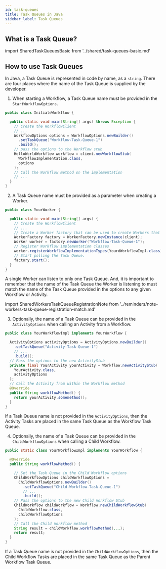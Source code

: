 ```yaml
---
id: task-queues
title: Task Queues in Java
sidebar_label: Task Queues
---
```


## What is a Task Queue?

import SharedTaskQueuesBasic from '../shared/task-queues-basic.md'

<SharedTaskQueuesBasic
workflowLink="/docs/java/workflows"
workerLink="/docs/java/workers"
/>

## How to use Task Queues

In Java, a Task Queue is represented in code by name, as a `string`.
There are four places where the name of the Task Queue is supplied by the developer.

1. When starting a Workflow, a Task Queue name must be provided in the `StartWorkflowOptions`.

```java
public class InitiateWorkflow {

  public static void main(String[] args) throws Exception {
    // Create the WorkflowClient
    // ...
    WorkflowOptions options = WorkflowOptions.newBuilder()
      .setTaskQueue("Workflow-Task-Queue-1")
      .build();
    // pass the options to the Workflow stub
    HelloWorldWorkflow workflow = client.newWorkflowStub(
      WorkflowImplementation.class,
      options
    );
    // Call the Workflow method on the implementation
    // ...
  }
}
```

2. A Task Queue name must be provided as a parameter when creating a Worker.

```java
public class YourWorker {

  public static void main(String[] args) {
    // Create the WorkflowClient
    // ...
    // Create a Worker factory that can be used to create Workers that poll specific Task Queues.
    WorkerFactory factory = WorkerFactory.newInstance(client);
    Worker worker = factory.newWorker("Workflow-Task-Queue-1");
    // Register Workflow implementation classes
    worker.registerWorkflowImplementationTypes(YourdWorkflowImpl.class);
    // Start polling the Task Queue.
    factory.start();
  }
}
```

A single Worker can listen to only one Task Queue.
And, it is important to remember that the name of the Task Queue the Worker is listening to must match the name of the Task Queue provided in the options to any given Workflow or Activity.

import SharedWorkersTaskQueueRegistrationNote from '../reminders/note-workers-task-queue-registration-match.md'

<SharedWorkersTaskQueueRegistrationNote />

3. Optionally, the name of a Task Queue can be provided in the `ActivityOptions` when calling an Activity from a Workflow.

```java
public class YourWorkflowImpl implements YourWorkflow {

  ActivityOptions activityOptions = ActivityOptions.newBuilder()
    .setTaskQueue("Activity-Task-Queue-1")
    // ...
    .build();
  // Pass the options to the new ActivityStub
  private final YourActivity yourActivity = Workflow.newActivityStub(
    YourActivity.class,
    activityOptions
  );
  // Call the Activity from within the Workflow method
  @Override
  public String workflowMethod() {
    return yourActivity.somemethod();
  }
}
```

If a Task Queue name is not provided in the `ActivityOptions`, then the Activity Tasks are placed in the same Task Queue as the Workflow Task Queue.

4. Optionally, the name of a Task Queue can be provided in the `ChildWorkflowOptions` when calling a Child Workflow.

```java
public static class YourWorkflowImpl implements YourWorkflow {

  @Override
  public String workflowMethod() {

    // Set the Task Queue in the Child Workflow options
    ChildWorkflowOptions childWorkflowOptions =
      ChildWorkflowOptions.newBuilder()
        .setTaskQueue("Child-Workflow-Task-Queue-1")
        // ...
        .build();
    // Pass the options to the new Child Workflow Stub
    ChildWorkflow childWorkflow = Workflow.newChildWorkflowStub(
      ChildWorkflow.class,
      childWorkflowOptions
    );
    // Call the Child Workflow method
    String result = childWorkflow.workflowMethod(...);
    return result;
  }
}
```

If a Task Queue name is not provided in the `ChildWorkflowOptions`, then the Child Workflow Tasks are placed in the same Task Queue as the Parent Workflow Task Queue.
